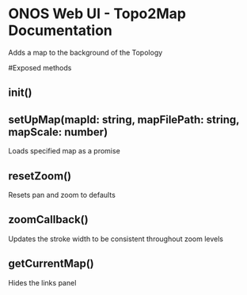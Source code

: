 ONOS Web UI - Topo2Map Documentation
====================================

Adds a map to the background of the Topology

#Exposed methods

## init()
## setUpMap(mapId: string, mapFilePath: string, mapScale: number)
Loads specified map as a promise

## resetZoom()
Resets pan and zoom to defaults

## zoomCallback()
Updates the stroke width to be consistent throughout zoom levels

## getCurrentMap()
Hides the links panel